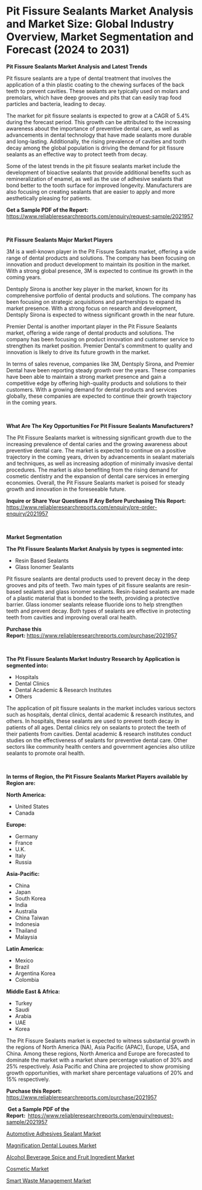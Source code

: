 <p><h1>Pit Fissure Sealants Market Analysis and Market Size: Global Industry Overview, Market Segmentation and Forecast (2024 to 2031)</h1></p><p><strong>Pit Fissure Sealants Market Analysis and Latest Trends</strong></p>
<p><p>Pit fissure sealants are a type of dental treatment that involves the application of a thin plastic coating to the chewing surfaces of the back teeth to prevent cavities. These sealants are typically used on molars and premolars, which have deep grooves and pits that can easily trap food particles and bacteria, leading to decay.</p><p>The market for pit fissure sealants is expected to grow at a CAGR of 5.4% during the forecast period. This growth can be attributed to the increasing awareness about the importance of preventive dental care, as well as advancements in dental technology that have made sealants more durable and long-lasting. Additionally, the rising prevalence of cavities and tooth decay among the global population is driving the demand for pit fissure sealants as an effective way to protect teeth from decay.</p><p>Some of the latest trends in the pit fissure sealants market include the development of bioactive sealants that provide additional benefits such as remineralization of enamel, as well as the use of adhesive sealants that bond better to the tooth surface for improved longevity. Manufacturers are also focusing on creating sealants that are easier to apply and more aesthetically pleasing for patients.</p></p>
<p><strong>Get a Sample PDF of the Report:&nbsp;</strong> <a href="https://www.reliableresearchreports.com/enquiry/request-sample/2021957">https://www.reliableresearchreports.com/enquiry/request-sample/2021957</a></p>
<p>&nbsp;</p>
<p><strong>Pit Fissure Sealants Major Market Players</strong></p>
<p><p>3M is a well-known player in the Pit Fissure Sealants market, offering a wide range of dental products and solutions. The company has been focusing on innovation and product development to maintain its position in the market. With a strong global presence, 3M is expected to continue its growth in the coming years.</p><p>Dentsply Sirona is another key player in the market, known for its comprehensive portfolio of dental products and solutions. The company has been focusing on strategic acquisitions and partnerships to expand its market presence. With a strong focus on research and development, Dentsply Sirona is expected to witness significant growth in the near future.</p><p>Premier Dental is another important player in the Pit Fissure Sealants market, offering a wide range of dental products and solutions. The company has been focusing on product innovation and customer service to strengthen its market position. Premier Dental's commitment to quality and innovation is likely to drive its future growth in the market.</p><p>In terms of sales revenue, companies like 3M, Dentsply Sirona, and Premier Dental have been reporting steady growth over the years. These companies have been able to maintain a strong market presence and gain a competitive edge by offering high-quality products and solutions to their customers. With a growing demand for dental products and services globally, these companies are expected to continue their growth trajectory in the coming years.</p></p>
<p>&nbsp;</p>
<p><strong>What Are The Key Opportunities For Pit Fissure Sealants Manufacturers?</strong></p>
<p><p>The Pit Fissure Sealants market is witnessing significant growth due to the increasing prevalence of dental caries and the growing awareness about preventive dental care. The market is expected to continue on a positive trajectory in the coming years, driven by advancements in sealant materials and techniques, as well as increasing adoption of minimally invasive dental procedures. The market is also benefiting from the rising demand for cosmetic dentistry and the expansion of dental care services in emerging economies. Overall, the Pit Fissure Sealants market is poised for steady growth and innovation in the foreseeable future.</p></p>
<p><strong>Inquire or Share Your Questions If Any Before Purchasing This Report:</strong> <a href="https://www.reliableresearchreports.com/enquiry/pre-order-enquiry/2021957">https://www.reliableresearchreports.com/enquiry/pre-order-enquiry/2021957</a></p>
<p>&nbsp;</p>
<p><strong>Market Segmentation</strong></p>
<p><strong>The Pit Fissure Sealants Market Analysis by types is segmented into:</strong></p>
<p><ul><li>Resin Based Sealants</li><li>Glass Ionomer Sealants</li></ul></p>
<p><p>Pit fissure sealants are dental products used to prevent decay in the deep grooves and pits of teeth. Two main types of pit fissure sealants are resin-based sealants and glass ionomer sealants. Resin-based sealants are made of a plastic material that is bonded to the teeth, providing a protective barrier. Glass ionomer sealants release fluoride ions to help strengthen teeth and prevent decay. Both types of sealants are effective in protecting teeth from cavities and improving overall oral health.</p></p>
<p><strong>Purchase this Report:&nbsp;</strong><a href="https://www.reliableresearchreports.com/purchase/2021957">https://www.reliableresearchreports.com/purchase/2021957</a></p>
<p>&nbsp;</p>
<p><strong>The Pit Fissure Sealants Market Industry Research by Application is segmented into:</strong></p>
<p><ul><li>Hospitals</li><li>Dental Clinics</li><li>Dental Academic & Research Institutes</li><li>Others</li></ul></p>
<p><p>The application of pit fissure sealants in the market includes various sectors such as hospitals, dental clinics, dental academic & research institutes, and others. In hospitals, these sealants are used to prevent tooth decay in patients of all ages. Dental clinics rely on sealants to protect the teeth of their patients from cavities. Dental academic & research institutes conduct studies on the effectiveness of sealants for preventive dental care. Other sectors like community health centers and government agencies also utilize sealants to promote oral health.</p></p>
<p>&nbsp;</p>
<p><strong>In terms of Region, the Pit Fissure Sealants Market Players available by Region are:</strong></p>
<p>
    <p> <strong> North America: </strong>
        <ul>
            <li>United States</li>
            <li>Canada</li>
        </ul>
        </p> 
    <p> <strong> Europe: </strong>
        <ul>
            <li>Germany</li>
            <li>France</li>
            <li>U.K.</li>
            <li>Italy</li>
            <li>Russia</li>
        </ul>
        </p> 
    <p> <strong> Asia-Pacific: </strong>
        <ul>
            <li>China</li>
            <li>Japan</li>
            <li>South Korea</li>
            <li>India</li>
            <li>Australia</li>
            <li>China Taiwan</li>
            <li>Indonesia</li>
            <li>Thailand</li>
            <li>Malaysia</li>
        </ul>
        </p> 
    <p> <strong> Latin America: </strong>
        <ul>
            <li>Mexico</li>
            <li>Brazil</li>
            <li>Argentina Korea</li>
            <li>Colombia</li>
        </ul>
        </p> 
    <p> <strong> Middle East & Africa: </strong>
        <ul>
            <li>Turkey</li>
            <li>Saudi</li>
            <li>Arabia</li>
            <li>UAE</li>
            <li>Korea</li>
        </ul>
    </p>
    </p>
<p><p>The Pit Fissure Sealants market is expected to witness substantial growth in the regions of North America (NA), Asia Pacific (APAC), Europe, USA, and China. Among these regions, North America and Europe are forecasted to dominate the market with a market share percentage valuation of 30% and 25% respectively. Asia Pacific and China are projected to show promising growth opportunities, with market share percentage valuations of 20% and 15% respectively.</p></p>
<p><strong>Purchase this Report: </strong><a href="https://www.reliableresearchreports.com/purchase/2021957">https://www.reliableresearchreports.com/purchase/2021957</a></p>
<p>&nbsp;<strong>Get a Sample PDF of the Report:&nbsp;&nbsp;</strong><a href="https://www.reliableresearchreports.com/enquiry/request-sample/2021957">https://www.reliableresearchreports.com/enquiry/request-sample/2021957</a></p>
<p><strong></strong></p>
<p><p><a href="https://noble-drawer-34c.notion.site/Automotive-Adhesives-Sealant-Market-Size-and-Examines-its-Market-Scope-with-a-Primary-Focus-on-Gro-274ab224bf4c417ba868d2ed297f63f8">Automotive Adhesives Sealant Market</a></p><p><a href="https://github.com/singletonthaxterkelliehr2df/Market-Research-Report-List-1/blob/main/magnification-dental-loupes-market.md">Magnification Dental Loupes Market</a></p><p><a href="https://iodized-pantydraco-05c.notion.site/Alcohol-Beverage-Spice-and-Fruit-Ingredient-Market-Size-Evaluating-its-Market-Trends-Growth-and-P-7b49d38928e24c4caa330903e2addb1f">Alcohol Beverage Spice and Fruit Ingredient Market</a></p><p><a href="https://view.publitas.com/reportprime-1/cosmetic-market-research-report-provides-thorough-industry-overview-which-offers-an-in-depth-analysis-of-product-trends-and-new-market-divisions/">Cosmetic Market</a></p><p><a href="https://view.publitas.com/reportprime-1/smart-waste-management-market-offer-valuable-insights-into-market-size-market-share-market-trends-and-projections-spanning-from-2024-to-2031/">Smart Waste Management Market</a></p></p>